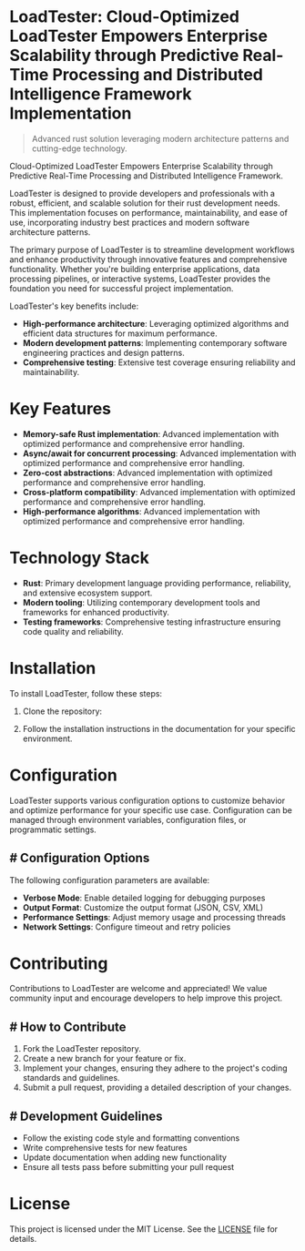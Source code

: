 <!-- fallback_LoadTester_20251008122850_72086 -->

# LoadTester: Cloud-Optimized LoadTester Empowers Enterprise Scalability through Predictive Real-Time Processing and Distributed Intelligence Framework Implementation
> Advanced rust solution leveraging modern architecture patterns and cutting-edge technology.

Cloud-Optimized LoadTester Empowers Enterprise Scalability through Predictive Real-Time Processing and Distributed Intelligence Framework.

LoadTester is designed to provide developers and professionals with a robust, efficient, and scalable solution for their rust development needs. This implementation focuses on performance, maintainability, and ease of use, incorporating industry best practices and modern software architecture patterns.

The primary purpose of LoadTester is to streamline development workflows and enhance productivity through innovative features and comprehensive functionality. Whether you're building enterprise applications, data processing pipelines, or interactive systems, LoadTester provides the foundation you need for successful project implementation.

LoadTester's key benefits include:

* **High-performance architecture**: Leveraging optimized algorithms and efficient data structures for maximum performance.
* **Modern development patterns**: Implementing contemporary software engineering practices and design patterns.
* **Comprehensive testing**: Extensive test coverage ensuring reliability and maintainability.

# Key Features

* **Memory-safe Rust implementation**: Advanced implementation with optimized performance and comprehensive error handling.
* **Async/await for concurrent processing**: Advanced implementation with optimized performance and comprehensive error handling.
* **Zero-cost abstractions**: Advanced implementation with optimized performance and comprehensive error handling.
* **Cross-platform compatibility**: Advanced implementation with optimized performance and comprehensive error handling.
* **High-performance algorithms**: Advanced implementation with optimized performance and comprehensive error handling.

# Technology Stack

* **Rust**: Primary development language providing performance, reliability, and extensive ecosystem support.
* **Modern tooling**: Utilizing contemporary development tools and frameworks for enhanced productivity.
* **Testing frameworks**: Comprehensive testing infrastructure ensuring code quality and reliability.

# Installation

To install LoadTester, follow these steps:

1. Clone the repository:


2. Follow the installation instructions in the documentation for your specific environment.

# Configuration

LoadTester supports various configuration options to customize behavior and optimize performance for your specific use case. Configuration can be managed through environment variables, configuration files, or programmatic settings.

## # Configuration Options

The following configuration parameters are available:

* **Verbose Mode**: Enable detailed logging for debugging purposes
* **Output Format**: Customize the output format (JSON, CSV, XML)
* **Performance Settings**: Adjust memory usage and processing threads
* **Network Settings**: Configure timeout and retry policies

# Contributing

Contributions to LoadTester are welcome and appreciated! We value community input and encourage developers to help improve this project.

## # How to Contribute

1. Fork the LoadTester repository.
2. Create a new branch for your feature or fix.
3. Implement your changes, ensuring they adhere to the project's coding standards and guidelines.
4. Submit a pull request, providing a detailed description of your changes.

## # Development Guidelines

* Follow the existing code style and formatting conventions
* Write comprehensive tests for new features
* Update documentation when adding new functionality
* Ensure all tests pass before submitting your pull request

# License

This project is licensed under the MIT License. See the [LICENSE](https://github.com/Hajjouz/LoadTester/blob/main/LICENSE) file for details.
